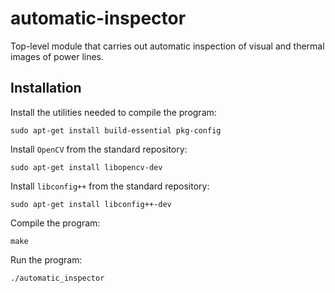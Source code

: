 # automatic-inspector
Top-level module that carries out automatic inspection of visual and thermal images of power lines.

## Installation

Install the utilities needed to compile the program:
```
sudo apt-get install build-essential pkg-config
```

Install `OpenCV` from the standard repository:
```
sudo apt-get install libopencv-dev
```

Install `libconfig++` from the standard repository:
```
sudo apt-get install libconfig++-dev
```

Compile the program:
```
make
```

Run the program:
```
./automatic_inspector
```
